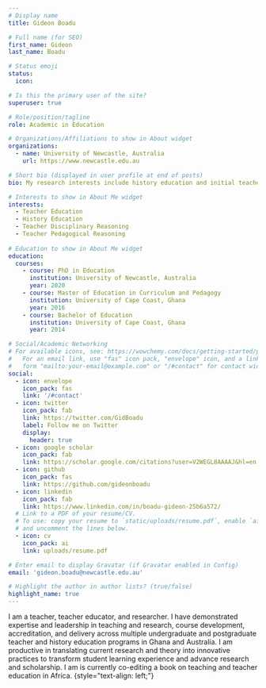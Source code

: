 ```yaml
---
# Display name
title: Gideon Boadu

# Full name (for SEO)
first_name: Gideon
last_name: Boadu

# Status emoji
status:
  icon: 

# Is this the primary user of the site?
superuser: true

# Role/position/tagline
role: Academic in Education

# Organizations/Affiliations to show in About widget
organizations:
  - name: University of Newcastle, Australia
    url: https://www.newcastle.edu.au

# Short bio (displayed in user profile at end of posts)
bio: My research interests include history education and initial teacher education.

# Interests to show in About Me widget
interests:
  - Teacher Education
  - History Education
  - Teacher Disciplinary Reasoning
  - Teacher Pedagogical Reasoning
  
# Education to show in About Me widget
education:
  courses:
    - course: PhD in Education
      institution: University of Newcastle, Australia
      year: 2020
    - course: Master of Education in Curriculum and Pedagogy
      institution: University of Cape Coast, Ghana
      year: 2016
    - course: Bachelor of Education
      institution: University of Cape Coast, Ghana
      year: 2014

# Social/Academic Networking
# For available icons, see: https://wowchemy.com/docs/getting-started/page-builder/#icons
#   For an email link, use "fas" icon pack, "envelope" icon, and a link in the
#   form "mailto:your-email@example.com" or "/#contact" for contact widget.
social:
  - icon: envelope
    icon_pack: fas
    link: '/#contact'
  - icon: twitter
    icon_pack: fab
    link: https://twitter.com/GidBoadu
    label: Follow me on Twitter
    display:
      header: true
  - icon: google scholar
    icon_pack: fab
    link: https://scholar.google.com/citations?user=V2WEGL8AAAAJ&hl=en
  - icon: github
    icon_pack: fas
    link: https://github.com/gideonboadu
  - icon: linkedin
    icon_pack: fab
    link: https://www.linkedin.com/in/boadu-gideon-25b6a572/
  # Link to a PDF of your resume/CV.
  # To use: copy your resume to `static/uploads/resume.pdf`, enable `ai` icons in `params.yaml`,
  # and uncomment the lines below.
  - icon: cv
    icon_pack: ai
    link: uploads/resume.pdf

# Enter email to display Gravatar (if Gravatar enabled in Config)
email: 'gideon.boadu@newcastle.edu.au'

# Highlight the author in author lists? (true/false)
highlight_name: true
---
```


I am a teacher, teacher educator, and researcher. I have demonstrated expertise and leadership in teaching and research, course development, accreditation, and delivery across multiple undergraduate and postgraduate teacher and history education programs in Ghana and Australia. I am productive in translating current research and theory into innovative practices to transform student learning experience and advance research and scholarship. I am is currently co-editing a book on teaching and teacher education in Africa.
{style="text-align: left;"}
